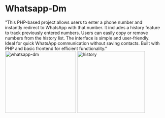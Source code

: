 # Whatsapp-Dm
"This PHP-based project allows users to enter a phone number and instantly redirect to WhatsApp with that number.
It includes a history feature to track previously entered numbers.
Users can easily copy or remove numbers from the history list. The interface is simple and user-friendly.
Ideal for quick WhatsApp communication without saving contacts.
Built with PHP and basic frontend for efficient functionality."
<img src="https://github.com/user-attachments/assets/9dc78cca-97c0-41c4-a455-adf42b17a3ea" alt="whatsapp-dm" width="230" height="200"/>
<img src="https://github.com/user-attachments/assets/3386f679-3a91-4147-9ae4-f55b0dc66743" alt="history" width="220" height="200"/>

